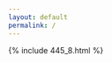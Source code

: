 ```yaml
---
layout: default
permalink: /
---
```


<!-- <iframe src="https://raw.githubusercontent.com/yunqian4/jekyll_repo/main/assets/445data/index.html" width="100%"></iframe> -->

{% include 445_8.html %}
